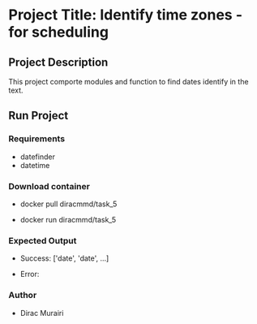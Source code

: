 # Project Title: Identify time zones - for scheduling

## Project Description

This project comporte modules and function to find dates identify in the text.

## Run Project

### Requirements

* datefinder
* datetime

### Download container

* docker pull diracmmd/task_5

* docker run diracmmd/task_5

### Expected Output

* Success: ['date', 'date', ...]

* Error: <Error Message>

### Author

* Dirac Murairi
